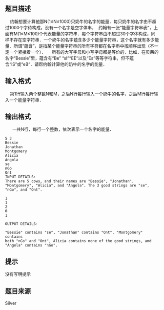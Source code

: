 


## 题目描述
    约翰想要计算他那N(1≤N≤1000)只奶牛的名字的能量．每只奶牛的名字由不超过1000个字待构成，没有一个名字是空字体串，  约翰有一张“能量字符串表”，上面有M(1≤M≤100)个代表能量的字符串．每个字符串由不超过30个字体构成，同样不存在空字符串．一个奶牛的名字蕴含多少个能量字符串，这个名字就有多少能量．所谓“蕴含”，是指某个能量字符串的所有字符都在名字串中按顺序出现（不一定一个紧接着一个）．
    所有的大写字母和小写字母都是等价的．比如，在贝茜的名字“Bessie”里，蕴含有“Be”
“sI”“EE”以及“Es”等等字符串，但不蕴含“lS”或“eB”．请帮约翰计算他的奶牛的名字的能量．
## 输入格式
    第1行输入两个整数N和M，之后N行每行输入一个奶牛的名字，之后M行每行输入一个能量字符串．
## 输出格式
 
    一共N行，每行一个整数，依次表示一个名字的能量．

```input1
5 3
Bessie
Jonathan
Montgomery
Alicia
Angola
se
nGo
Ont
INPUT DETAILS:
There are 5 cows, and their names are "Bessie", "Jonathan",
"Montgomery", "Alicia", and "Angola". The 3 good strings are "se",
"nGo", and "Ont".

```
```output1
1
1
2
0
1

OUTPUT DETAILS:

"Bessie" contains "se", "Jonathan" contains "Ont", "Montgomery" contains
both "nGo" and "Ont", Alicia contains none of the good strings, and
"Angola" contains "nGo".
```

## 提示
没有写明提示
## 题目来源
Silver


